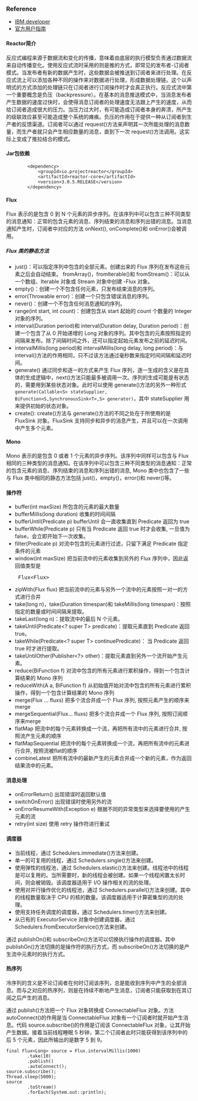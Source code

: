### Reference
- [IBM developer](https://www.ibm.com/developerworks/cn/java/j-cn-with-reactor-response-encode/index.html)
- [官方用户指南](http://projectreactor.io/docs/core/release/reference/docs/index.html)

#### Reactor简介
反应式编程来源于数据流和变化的传播，意味着由底层的执行模型负责通过数据流来自动传播变化。使用反应式流时采用的则是推的方式，即常见的发布者-订阅者模式。当发布者有新的数据产生时，这些数据会被推送到订阅者来进行处理。在反应式流上可以添加各种不同的操作来对数据进行处理，形成数据处理链。这个以声明式的方式添加的处理链只在订阅者进行订阅操作时才会真正执行。反应式流中第一个重要概念是负压（backpressure）。在基本的消息推送模式中，当消息发布者产生数据的速度过快时，会使得消息订阅者的处理速度无法跟上产生的速度，从而给订阅者造成很大的压力。当压力过大时，有可能造成订阅者本身的奔溃，所产生的级联效应甚至可能造成整个系统的瘫痪。负压的作用在于提供一种从订阅者到生产者的反馈渠道。订阅者可以通过 request()方法来声明其一次所能处理的消息数量，而生产者就只会产生相应数量的消息，直到下一次 request()方法调用。这实际上变成了推拉结合的模式。

#### Jar包依赖

```
        <dependency>
            <groupId>io.projectreactor</groupId>
            <artifactId>reactor-core</artifactId>
            <version>3.0.5.RELEASE</version>
        </dependency>
```

#### Flux
Flux 表示的是包含 0 到 N 个元素的异步序列。在该序列中可以包含三种不同类型的消息通知：正常的包含元素的消息、序列结束的消息和序列出错的消息。当消息通知产生时，订阅者中对应的方法 onNext(), onComplete()和 onError()会被调用。

##### Flux 类的静态方法
- just()：可以指定序列中包含的全部元素。创建出来的 Flux 序列在发布这些元素之后会自动结束。
fromArray()，fromIterable()和 fromStream()：可以从一个数组、Iterable 对象或 Stream 对象中创建 -Flux 对象。
- empty()：创建一个不包含任何元素，只发布结束消息的序列。
- error(Throwable error)：创建一个只包含错误消息的序列。
- never()：创建一个不包含任何消息通知的序列。
- range(int start, int count)：创建包含从 start 起始的 count 个数量的 Integer 对象的序列。
- interval(Duration period)和 interval(Duration delay, Duration period)：创建一个包含了从 0 开始递增的 Long 对象的序列。其中包含的元素按照指定的间隔来发布。除了间隔时间之外，还可以指定起始元素发布之前的延迟时间。
- intervalMillis(long period)和 intervalMillis(long delay, long period)：与 interval()方法的作用相同，只不过该方法通过毫秒数来指定时间间隔和延迟时间。
- generate() 通过同步和逐一的方式来产生 Flux 序列，逐一生成的含义是在具体的生成逻辑中，next()方法只能最多被调用一次。序列的生成可能是有状态的，需要用到某些状态对象。此时可以使用 generate()方法的另外一种形式 `generate(Callable<S> stateSupplier, BiFunction<S,SynchronousSink<T>,S> generator)`，其中 stateSupplier 用来提供初始的状态对象。
- create(): create()方法与 generate()方法的不同之处在于所使用的是 FluxSink 对象。FluxSink 支持同步和异步的消息产生，并且可以在一次调用中产生多个元素。




#### Mono
Mono 表示的是包含 0 或者 1 个元素的异步序列。该序列中同样可以包含与 Flux 相同的三种类型的消息通知。在该序列中可以包含三种不同类型的消息通知：正常的包含元素的消息、序列结束的消息和序列出错的消息, Mono 类中也包含了一些与 Flux 类中相同的静态方法包括 just()，empty()，error()和 never()等。

#### 操作符
- buffer(int maxSize) 所包含的元素的最大数量
- bufferMillis(long duration) 收集的时间间隔
- bufferUntil(Predicate p) bufferUntil 会一直收集直到 Predicate 返回为 true
- bufferWhile(Predicate p) 只有当 Predicate 返回 true 时才会收集, 一旦值为 false，会立即开始下一次收集。
- filter(Predicate p) 对流中包含的元素进行过滤，只留下满足 Predicate 指定条件的元素
- window(int maxSize) 把当前流中的元素收集到另外的 Flux 序列中，因此返回值类型是 <pre> Flux<Flux<T>> </pre>
- zipWith(Flux flux) 把当前流中的元素与另外一个流中的元素按照一对一的方式进行合并
- take(long n)，take(Duration timespan)和 takeMillis(long timespan)：按照指定的数量或时间间隔来提取。
- takeLast(long n)：提取流中的最后 N 个元素。
- takeUntil(Predicate<? super T> predicate)：提取元素直到 Predicate 返回 true。
- takeWhile(Predicate<? super T> continuePredicate)： 当 Predicate 返回 true 时才进行提取。
- takeUntilOther(Publisher<?> other)：提取元素直到另外一个流开始产生元素。
- reduce(BiFunction f) 对流中包含的所有元素进行累积操作，得到一个包含计算结果的 Mono 序列
- reduceWith(A a, BiFunction f) 从初始值开始对流中包含的所有元素进行累积操作，得到一个包含计算结果的 Mono 序列
- merge(Flux ... fluxs) 把多个流合并成一个 Flux 序列, 按照元素产生的顺序来merge
- mergeSequential(Flux... fluxs) 把多个流合并成一个 Flux 序列, 按照订阅顺序来merge
- flatMap 把流中的每个元素转换成一个流，再把所有流中的元素进行合并, 按照流产生元素的顺序
- flatMapSequential 把流中的每个元素转换成一个流，再把所有流中的元素进行合并, 按照流被flat的顺序
- combineLatest 把所有流中的最新产生的元素合并成一个新的元素，作为返回结果流中的元素。

#### 消息处理
- onErrorReturn() 出现错误时返回默认值
- switchOnError() 出现错误时使用另外的流
- onErrorResumeWith(Exception e) 根据不同的异常类型来选择要使用的产生元素的流
- retry(int size) 使用 retry 操作符进行重试

#### 调度器
- 当前线程，通过 Schedulers.immediate()方法来创建。
- 单一的可复用的线程，通过 Schedulers.single()方法来创建。
- 使用弹性的线程池，通过 Schedulers.elastic()方法来创建。线程池中的线程是可以复用的。当所需要时，新的线程会被创建。如果一个线程闲置太长时间，则会被销毁。该调度器适用于 I/O 操作相关的流的处理。
- 使用对并行操作优化的线程池，通过 Schedulers.parallel()方法来创建。其中的线程数量取决于 CPU 的核的数量。该调度器适用于计算密集型的流的处理。
- 使用支持任务调度的调度器，通过 Schedulers.timer()方法来创建。
- 从已有的 ExecutorService 对象中创建调度器，通过 Schedulers.fromExecutorService()方法来创建。

通过 publishOn()和 subscribeOn()方法可以切换执行操作的调度器。其中 publishOn()方法切换的是操作符的执行方式，而 subscribeOn()方法切换的是产生流中元素时的执行方式。

#### 热序列
冷序列的含义是不论订阅者在何时订阅该序列，总是能收到序列中产生的全部消息。而与之对应的热序列，则是在持续不断地产生消息，订阅者只能获取到在其订阅之后产生的消息。

通过 publish()方法把一个 Flux 对象转换成 ConnectableFlux 对象。方法 autoConnect()的作用是当 ConnectableFlux 对象有一个订阅者时就开始产生消息。代码 source.subscribe()的作用是订阅该 ConnectableFlux 对象，让其开始产生数据。接着当前线程睡眠 5 秒钟，第二个订阅者此时只能获得到该序列中的后 5 个元素，因此所输出的是数字 5 到 9。

```
final Flux<Long> source = Flux.intervalMillis(1000)
        .take(10)
        .publish()
        .autoConnect();
source.subscribe();
Thread.sleep(5000);
source
        .toStream()
        .forEach(System.out::println);
```

